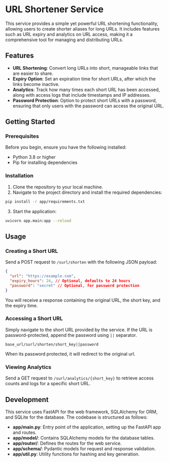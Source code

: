 # URL Shortener Service

This service provides a simple yet powerful URL shortening functionality, allowing users to create shorter aliases for long URLs. It includes features such as URL expiry and analytics on URL access, making it a comprehensive tool for managing and distributing URLs.

## Features

* **URL Shortening**: Convert long URLs into short, manageable links that are easier to share.
* **Expiry Option**: Set an expiration time for short URLs, after which the links become inactive.
* **Analytics**: Track how many times each short URL has been accessed, along with access logs that include timestamps and IP addresses.
* **Password Protection**: Option to protect short URLs with a password, ensuring that only users with the password can access the original URL.

## Getting Started

### Prerequisites

Before you begin, ensure you have the following installed:

* Python 3.8 or higher
* Pip for installing dependencies

### Installation

1. Clone the repository to your local machine.
2. Navigate to the project directory and install the required dependencies:

```bash
pip install -r app/requirements.txt
```

3. Start the application:

```bash
uvicorn app.main:app --reload
```

## Usage

### Creating a Short URL

Send a POST request to `/surl/shorten` with the following JSON payload:

```json
{
  "url": "https://example.com",
  "expiry_hours": 24, // Optional, defaults to 24 hours
  "password": "secret" // Optional, for password protection
}
```

You will receive a response containing the original URL, the short key, and the expiry time.

### Accessing a Short URL

Simply navigate to the short URL provided by the service. If the URL is password-protected, append the password using `||` separator.

`base_url/surl/shorten/short_key||password`

When its password protected, it will redirect to the original url.


### Viewing Analytics

Send a GET request to `/surl/analytics/{short_key}` to retrieve access counts and logs for a specific short URL.

## Development

This service uses FastAPI for the web framework, SQLAlchemy for ORM, and SQLite for the database. The codebase is structured as follows:

* **app/main.py**: Entry point of the application, setting up the FastAPI app and routes.
* **app/model/**: Contains SQLAlchemy models for the database tables.
* **app/router/**: Defines the routes for the web service.
* **app/schema/**: Pydantic models for request and response validation.
* **app/util.py**: Utility functions for hashing and key generation.

